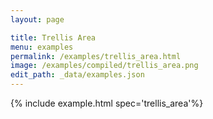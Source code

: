 ```yaml
---
layout: page

title: Trellis Area
menu: examples
permalink: /examples/trellis_area.html
image: /examples/compiled/trellis_area.png
edit_path: _data/examples.json
---
```




{% include example.html spec='trellis_area'%}
